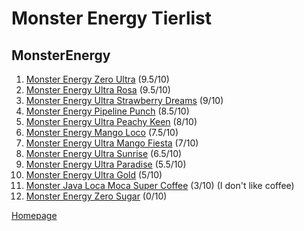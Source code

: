 # Monster Energy Tierlist

## MonsterEnergy

1. [Monster Energy Zero Ultra](https://www.woolworths.com.au/shop/productdetails/489787/monster-energy-ultra-can) (9.5/10)
2. [Monster Energy Ultra Rosa](https://www.woolworths.com.au/shop/productdetails/124312/monster-energy-ultra-rosa-can) (9.5/10)
3. [Monster Energy Ultra Strawberry Dreams](https://www.coles.com.au/product/monster-energy-drink-ultra-strawberry-can-500ml-7717127) (9/10)
4. [Monster Energy Pipeline Punch](https://www.coles.com.au/product/monster-pipeline-punch-can-500ml-3511469) (8.5/10)
5. [Monster Energy Ultra Peachy Keen](https://www.woolworths.com.au/shop/productdetails/391929/monster-ultra-peachy-keen-energy-drink) (8/10)
6. [Monster Energy Mango Loco](https://www.woolworths.com.au/shop/productdetails/698612/monster-energy-mango-loco-can) (7.5/10)
7. [Monster Energy Ultra Mango Fiesta](https://www.woolworths.com.au/shop/productdetails/174492/monster-energy-drink-ultra-fiesta-mango-flavour) (7/10)
8. [Monster Energy Ultra Sunrise](https://www.monsterenergy.com/en-us/energy-drinks/zero-sugar/ultra-sunrise/) (6.5/10)
9. [Monster Energy Ultra Paradise](https://www.woolworths.com.au/shop/productdetails/62911/monster-energy-ultra-paradise-can) (5.5/10)
10. [Monster Energy Ultra Gold](https://www.woolworths.com.au/shop/productdetails/220971/monster-energy-ultra-gold) (5/10)
11. [Monster Java Loca Moca Super Coffee](https://www.woolworths.com.au/shop/productdetails/317864/monster-java-loca-moca-super-coffee) (3/10) (I don't like coffee)
12. [Monster Energy Zero Sugar](https://www.coles.com.au/product/monster-energy-drink-zero-sugar-can-500ml-7717116) (0/10)

[Homepage](https://jtrenerry.github.io/)
